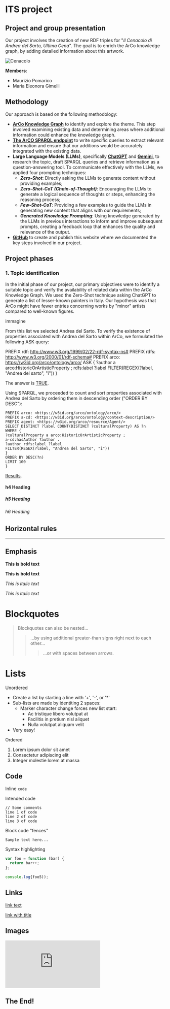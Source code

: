 # ITS project
## Project and group presentation 
Our project involves the creation of new RDF triples for "*Il Cenacolo di Andrea del Sarto, Ultima Cena*". The goal is to enrich the ArCo knowledge graph, by adding detailed information about this artwork. 

![Cenacolo](https://upload.wikimedia.org/wikipedia/commons/thumb/8/83/Andrea_del_Sarto_-_The_Last_Supper_-_WGA00389.jpg/1200px-Andrea_del_Sarto_-_The_Last_Supper_-_WGA00389.jpg)

**Members**:

+ Maurizio Pomarico
+ Maria Eleonora Gimelli


## Methodology
Our approach is based on the following methodology:

+ **[ArCo Knowledge Graph](http://wit.istc.cnr.it/arco/?lang=en)** to identify and explore the theme. This step involved examining existing data and determining areas where additional information could enhance the knowledge graph.
+ **[The ArCO SPARQL endpoint](https://dati.cultura.gov.it/sparql)** to write specific queries to extract relevant information and ensure that our additions would be accurately integrated with the existing data.
+ **Large Language Models (LLMs)**, specifically **[ChatGPT](https://chatgpt.com/)** and **[Gemini](https://gemini.google.com/app?hl=it)**, to research the topic, draft SPARQL queries and retrieve information as a question-answering tool.
To communicate effectively with the LLMs, we applied four prompting techniques:
    - **_Zero-Shot_**: Directly asking the LLMs to generate content without providing examples;
    - **_Zero-Shot-CoT (Chain-of-Thought)_**: Encouraging the LLMs to generate a logical sequence of thoughts or steps, enhancing the reasoning process;
    - **_Few-Shot-CoT_**: Providing a few examples to guide the LLMs in generating new content that aligns with our requirements;
    - **_Generated Knowledge Prompting_**: Using knowledge generated by the LLMs in previous interactions to inform and improve subsequent prompts, creating a feedback loop that enhances the quality and relevance of the output.
+ **[GitHub](https://github.com/)** to create and publish this website where we documented the key steps involved in our project. 

## Project phases
### 1. Topic identification 
In the initial phase of our project, our primary objectives were to identify a suitable topic and verify the availability of related data within the ArCo Knowledge Graph.
We used the Zero-Shot technique asking ChatGPT to generate a list of lesser-known painters in Italy. Our hypothesis was that ArCo might have fewer entries concerning works by "minor" artists compared to well-known figures.

immagine 

From this list we selected Andrea del Sarto. To verify the existence of properties associated with Andrea del Sarto within ArCo, we formulated the following ASK query:

PREFIX rdf: <http://www.w3.org/1999/02/22-rdf-syntax-ns#>
PREFIX rdfs: <http://www.w3.org/2000/01/rdf-schema#>
PREFIX arco: <https://w3id.org/arco/ontology/arco/>
ASK { 
?author a arco:HistoricOrArtisticProperty ;
rdfs:label ?label 
FILTER(REGEX(?label,  "Andrea del sarto", "i"))
}


The answer is [TRUE](https://dati.cultura.gov.it/sparql?default-graph-uri=&query=PREFIX+rdf%3A+%3Chttp%3A%2F%2Fwww.w3.org%2F1999%2F02%2F22-rdf-syntax-ns%23%3E%0D%0APREFIX+rdfs%3A+%3Chttp%3A%2F%2Fwww.w3.org%2F2000%2F01%2Frdf-schema%23%3E%0D%0APREFIX+arco%3A+%3Chttps%3A%2F%2Fw3id.org%2Farco%2Fontology%2Farco%2F%3E%0D%0AASK+%7B+%0D%0A%3Fauthor+a+arco%3AHistoricOrArtisticProperty+%3B%0D%0Ardfs%3Alabel+%3Flabel+%0D%0AFILTER%28REGEX%28%3Flabel%2C++%22Andrea+del+sarto%22%2C+%22i%22%29%29%0D%0A%7D%0D%0A%0D%0A&format=text%2Fhtml&timeout=0&signal_void=on).

Using SPARQL, we proceeded to count and sort properties associated with Andrea del Sarto by ordering them in descending order ("ORDER BY DESC"):

``` PREFIX rdfs: <http://www.w3.org/2000/01/rdf-schema#>
PREFIX arco: <https://w3id.org/arco/ontology/arco/>
PREFIX a-cd: <https://w3id.org/arco/ontology/context-description/>
PREFIX agent: <https://w3id.org/arco/resource/Agent/>
SELECT DISTINCT ?label COUNT(DISTINCT ?culturalProperty) AS ?n
WHERE {
?culturalProperty a arco:HistoricOrArtisticProperty ;
a-cd:hasAuthor ?author .
?author rdfs:label ?label
FILTER(REGEX(?label, "Andrea del Sarto", "i"))
}
ORDER BY DESC(?n)
LIMIT 100
}
```
[Results](https://dati.cultura.gov.it/sparql?default-graph-uri=&query=PREFIX+rdfs%3A+%3Chttp%3A%2F%2Fwww.w3.org%2F2000%2F01%2Frdf-schema%23%3E%0D%0A+PREFIX+arco%3A+%3Chttps%3A%2F%2Fw3id.org%2Farco%2Fontology%2Farco%2F%3E%0D%0A+PREFIX+a-cd%3A+%3Chttps%3A%2F%2Fw3id.org%2Farco%2Fontology%2Fcontext-description%2F%3E%0D%0A+PREFIX+agent%3A+%3Chttps%3A%2F%2Fw3id.org%2Farco%2Fresource%2FAgent%2F%3E%0D%0A+SELECT+DISTINCT+%3Flabel+COUNT%28DISTINCT+%3FculturalProperty%29+AS+%3Fn%0D%0A+WHERE+%7B%0D%0A+%3FculturalProperty+a+arco%3AHistoricOrArtisticProperty+%3B%0D%0A+a-cd%3AhasAuthor+%3Fauthor+.%0D%0A+%3Fauthor+rdfs%3Alabel+%3Flabel%0D%0A+FILTER%28REGEX%28%3Flabel%2C+%22Andrea+del+Sarto%22%2C+%22i%22%29%29%0D%0A%7D%0D%0A+ORDER+BY+DESC%28%3Fn%29%0D%0A+LIMIT+100%0D%0A&format=text%2Fhtml&timeout=0&signal_void=on).  



 


#### h4 Heading
##### h5 Heading
###### h6 Heading


## Horizontal rules

___


## Emphasis

**This is bold text**

__This is bold text__

*This is italic text*

_This is italic text_


# Blockquotes

> Blockquotes can also be nested...
>> ...by using additional greater-than signs right next to each other...
> > > ...or with spaces between arrows.


# Lists

Unordered

+ Create a list by starting a line with '+', '-', or '*'
+ Sub-lists are made by identiting 2 spaces:
  - Marker character change forces new list start:
    * Ac tristique libero volutpat at
    * Facilitis in pretium nisl aliquet
    * Nulla volutpat aliquam velit
+ Very easy!

Ordered

1. Lorem ipsum dolor sit amet
2. Consectetur adipiscing elit
3. Integer molestie lorem at massa


## Code

Inline `code` 

Intended code

    // Some comments
    line 1 of code
    line 2 of code
    line 3 of code

Block code "fences"

```
Sample text here...
```

Syntax highlighting 

``` js
var foo = function (bar) {
  return bar++;
};

console.log{foo5));
```


## Links
[link text](http://dev.nodeca.com)

[link with title](http://nodeca.github.io/pica/demo/ "title text!")

## Images

![Minion](https://octodex.github.com/images/minion.pgn)

## The End!


   

